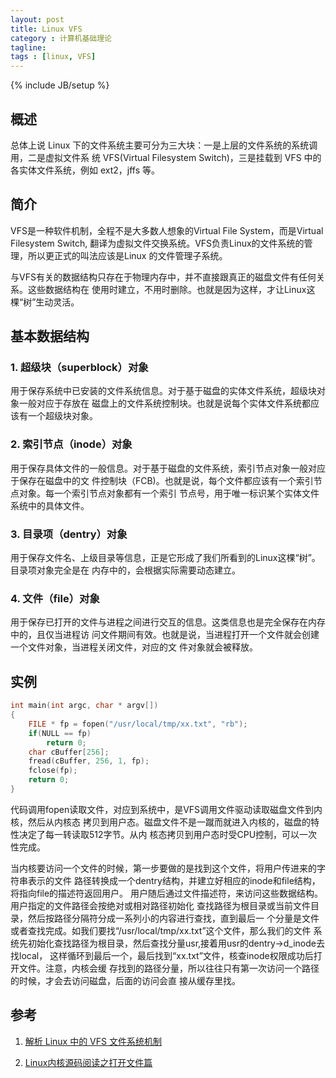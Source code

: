```yaml
---
layout: post
title: Linux VFS
category : 计算机基础理论
tagline:
tags : [linux, VFS]
---
```

{% include JB/setup %}

## 概述

总体上说 Linux 下的文件系统主要可分为三大块：一是上层的文件系统的系统调用，二是虚拟文件系
统 VFS(Virtual Filesystem Switch)，三是挂载到 VFS 中的各实体文件系统，例如 ext2，jffs
等。

## 简介

VFS是一种软件机制，全程不是大多数人想象的Virtual File System，而是Virtual Filesystem
Switch, 翻译为虚拟文件交换系统。VFS负责Linux的文件系统的管理，所以更正式的叫法应该是Linux
的文件管理子系统。

与VFS有关的数据结构只存在于物理内存中，并不直接跟真正的磁盘文件有任何关系。这些数据结构在
使用时建立，不用时删除。也就是因为这样，才让Linux这棵“树”生动灵活。

## 基本数据结构

### 1. 超级块（superblock）对象

用于保存系统中已安装的文件系统信息。对于基于磁盘的实体文件系统，超级块对象一般对应于存放在
磁盘上的文件系统控制块。也就是说每个实体文件系统都应该有一个超级块对象。

### 2. 索引节点（inode）对象

用于保存具体文件的一般信息。对于基于磁盘的文件系统，索引节点对象一般对应于保存在磁盘中的文
件控制块（FCB)。也就是说，每个文件都应该有一个索引节点对象。每一个索引节点对象都有一个索引
节点号，用于唯一标识某个实体文件系统中的具体文件。

### 3. 目录项（dentry）对象

用于保存文件名、上级目录等信息，正是它形成了我们所看到的Linux这棵“树”。目录项对象完全是在
内存中的，会根据实际需要动态建立。

### 4. 文件（file）对象

用于保存已打开的文件与进程之间进行交互的信息。这类信息也是完全保存在内存中的，且仅当进程访
问文件期间有效。也就是说，当进程打开一个文件就会创建一个文件对象，当进程关闭文件，对应的文
件对象就会被释放。

## 实例

```c
int main(int argc, char * argv[])
{
    FILE * fp = fopen("/usr/local/tmp/xx.txt", "rb");
    if(NULL == fp)
        return 0;
    char cBuffer[256];
    fread(cBuffer, 256, 1, fp);
    fclose(fp);
    return 0;
}
```

代码调用fopen读取文件，对应到系统中，是VFS调用文件驱动读取磁盘文件到内核，然后从内核态
拷贝到用户态。磁盘文件不是一蹴而就进入内核的，磁盘的特性决定了每一转读取512字节。从内
核态拷贝到用户态时受CPU控制，可以一次性完成。

当内核要访问一个文件的时候，第一步要做的是找到这个文件，将用户传进来的字符串表示的文件
路径转换成一个dentry结构，并建立好相应的inode和file结构，将指向file的描述符返回用户。
用户随后通过文件描述符，来访问这些数据结构。用户指定的文件路径会按绝对或相对路径初始化
查找路径为根目录或当前文件目录，然后按路径分隔符分成一系列小的内容进行查找，直到最后一
个分量是文件或者查找完成。如我们要找“/usr/local/tmp/xx.txt”这个文件，那么我们的文件
系统先初始化查找路径为根目录，然后查找分量usr,接着用usr的dentry->d_inode去找local，
这样循环到最后一个，最后找到“xx.txt”文件，核查inode权限成功后打开文件。注意，内核会缓
存找到的路径分量，所以往往只有第一次访问一个路径的时候，才会去访问磁盘，后面的访问会直
接从缓存里找。




## 参考

1. [解析 Linux 中的 VFS 文件系统机制](http://www.ibm.com/developerworks/cn/linux/l-vfs/)

2. [Linux内核源码阅读之打开文件篇](http://www.360doc.com/content/11/0627/15/7204565_129897931.shtml)
